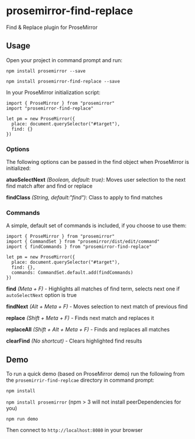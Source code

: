 # prosemirror-find-replace
Find &amp; Replace plugin for ProseMirror


## Usage

Open your project in command prompt and run:

`npm install prosemirror --save`

`npm install prosemirror-find-replace --save`


In your ProseMirror initialization script:

```
import { ProseMirror } from "prosemirror"
import "prosemirror-find-replace"

let pm = new ProseMirror({
  place: document.querySelector("#target"),
  find: {}
})
```


### Options

The following options can be passed in the find object when ProseMirror is initialized:

**atuoSelectNext** *(Boolean, default: true)*: Moves user selection to the next find match after and find or replace

**findClass** *(String, default:"find")*: Class to apply to find matches


### Commands

A simple, default set of commands is included, if you choose to use them:

```
import { ProseMirror } from "prosemirror"
import { CommandSet } from "prosemirror/dist/edit/command"
import { findCommands } from "prosemirror-find-replace"

let pm = new ProseMirror({
  place: document.querySelector("#target"),
  find: {},
  commands: CommandSet.default.add(findCommands)
})
```

**find** *(Meta + F)* - Highlights all matches of find term, selects next one if `autoSelectNext` option is true

**findNext** *(Alt + Meta + F)* - Moves selection to next match of previous find

**replace** *(Shift + Meta + F)* - Finds next match and replaces it

**replaceAll** *(Shift + Alt + Meta + F)* - Finds and replaces all matches

**clearFind** *(No shortcut)* - Clears highlighted find results



## Demo

To run a quick demo (based on ProseMirror demo) run the following from the `prosemirrir-find-replcae` directory in command prompt:

`npm install`

`npm install prosemirror` (npm > 3 will not install peerDependencies for you)

`npm run demo`

Then connect to `http://localhost:8080` in your browser
